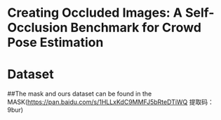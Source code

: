 # Creating Occluded Images: A Self-Occlusion Benchmark for Crowd Pose Estimation
# Dataset
##The mask and ours dataset can be found in the MASK(https://pan.baidu.com/s/1HLLxKdC9MMFJ5bRteDTiWQ 
提取码：9bur)
